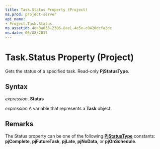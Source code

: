 ```yaml
---
title: Task.Status Property (Project)
ms.prod: project-server
api_name:
- Project.Task.Status
ms.assetid: 4ea3a033-2306-8ae1-4e5e-c0420dcfa3dc
ms.date: 06/08/2017
---
```



# Task.Status Property (Project)

Gets the status of a specified task. Read-only  **PjStatusType**.


## Syntax

 _expression_. **Status**

 _expression_ A variable that represents a **Task** object.


## Remarks

The Status property can be one of the following  **[PjStatusType](pjstatustype-enumeration-project.md)** constants: **pjComplete**, **pjFutureTask**, **pjLate**, **pjNoData**, or **pjOnSchedule**.


